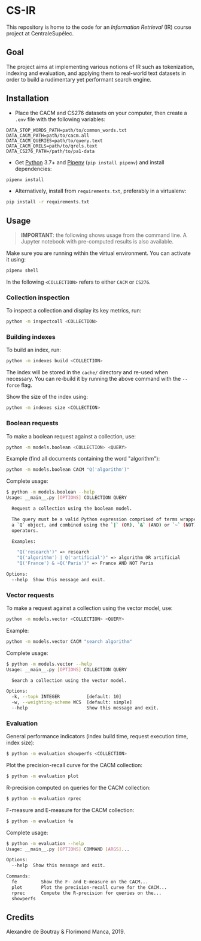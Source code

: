 # CS-IR

This repository is home to the code for an _Information Retrieval_ (IR) course project at CentraleSupélec.

## Goal

The project aims at implementing various notions of IR such as tokenization, indexing and evaluation, and applying them to real-world text datasets in order to build a rudimentary yet performant search engine.

## Installation

- Place the CACM and CS276 datasets on your computer, then create a `.env` file with the following variables:

```dotenv
DATA_STOP_WORDS_PATH=path/to/common_words.txt
DATA_CACM_PATH=path/to/cacm.all
DATA_CACM_QUERIES=path/to/query.text
DATA_CACM_QRELS=path/to/qrels.text
DATA_CS276_PATH=/path/to/pa1-data
```

- Get [Python] 3.7+ and [Pipenv] (`pip install pipenv`) and install dependencies:

```bash
pipenv install
```

- Alternatively, install from `requirements.txt`, preferably in a virtualenv:

```bash
pip install -r requirements.txt
```

## Usage

> **IMPORTANT**: the following shows usage from the command line. A Jupyter notebook with pre-computed results is also available.

Make sure you are running within the virtual environment. You can activate it using:

```bash
pipenv shell
```

In the following `<COLLECTION>` refers to either `CACM` or `CS276`.

### Collection inspection

To inspect a collection and display its key metrics, run:

```bash
python -m inspectcoll <COLLECTION>
```

### Building indexes

To build an index, run:

```bash
python -m indexes build <COLLECTION>
```

The index will be stored in the `cache/` directory and re-used when necessary. You can re-build it by running the above command with the `--force` flag.

Show the size of the index using:

```bash
python -m indexes size <COLLECTION>
```

### Boolean requests

To make a boolean request against a collection, use:

```bash
python -m models.boolean <COLLECTION> <QUERY>
```

Example (find all documents containing the word "algorithm"):

```bash
python -m models.boolean CACM "Q('algorithm')"
```

Complete usage:

```bash
$ python -m models.boolean --help
Usage: __main__.py [OPTIONS] COLLECTION QUERY

  Request a collection using the boolean model.

  The query must be a valid Python expression comprised of terms wrapped in
  a `Q` object, and combined using the `|` (OR), `&` (AND) or `~` (NOT)
  operators.

  Examples:

    "Q('research')" => research
    "Q('algorithm') | Q('artificial')" => algorithm OR artificial
    "Q('France') & ~Q('Paris')" => France AND NOT Paris

Options:
  --help  Show this message and exit.
```

### Vector requests

To make a request against a collection using the vector model, use:

```bash
python -m models.vector <COLLECTION> <QUERY>
```

Example:

```bash
python -m models.vector CACM "search algorithm"
```

Complete usage:

```bash
$ python -m models.vector --help
Usage: __main__.py [OPTIONS] COLLECTION QUERY

  Search a collection using the vector model.

Options:
  -k, --topk INTEGER          [default: 10]
  -w, --weighting-scheme WCS  [default: simple]
  --help                      Show this message and exit.
```

### Evaluation

General performance indicators (index build time, request execution time, index size):

```bash
$ python -m evaluation showperfs <COLLECTION>
```

Plot the precision-recall curve for the CACM collection:

```bash
$ python -m evaluation plot
```

R-precision computed on queries for the CACM collection:

```bash
$ python -m evaluation rprec
```

F-measure and E-measure for the CACM collection:

```bash
$ python -m evaluation fe
```

Complete usage:

```bash
$ python -m evaluation --help
Usage: __main__.py [OPTIONS] COMMAND [ARGS]...

Options:
  --help  Show this message and exit.

Commands:
  fe         Show the F- and E-measure on the CACM...
  plot       Plot the precision-recall curve for the CACM...
  rprec      Compute the R-precision for queries on the...
  showperfs
```

## Credits

Alexandre de Boutray & Florimond Manca, 2019.

[python]: https://www.python.org
[pipenv]: https://pipenv.readthedocs.io
